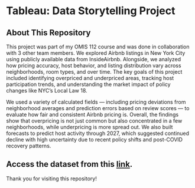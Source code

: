# Tableau: Data Storytelling Project

## About This Repository 
This project was part of my OMIS 112 course and was done in collaboration with 3 other team members. We explored Airbnb listings in New York City using publicly available data from InsideAirbnb. Alongside, we analyzed how pricing accuracy, host behavior, and listing distribution vary across neighborhoods, room types, and over time. The key goals of this project included identifying overpriced and underpriced areas, tracking host participation trends, and understanding the market impact of policy changes like NYC’s Local Law 18.

We used a variety of calculated fields — including pricing deviations from neighborhood averages and prediction errors based on review scores — to evaluate how fair and consistent Airbnb pricing is. Overall, the findings show that overpricing is not just common but also concentrated in a few neighborhoods, while underpricing is more spread out. We also built forecasts to predict host activity through 2027, which suggested continued decline with high uncertainty due to recent policy shifts and post-COVID recovery patterns.

Access the dataset from this [link](https://drive.google.com/file/d/1HfCTKRQYKlqM_0lbBhZyAYxhCIjcY6y1/view?usp=sharing). 
---
Thank you for visiting this repository!

